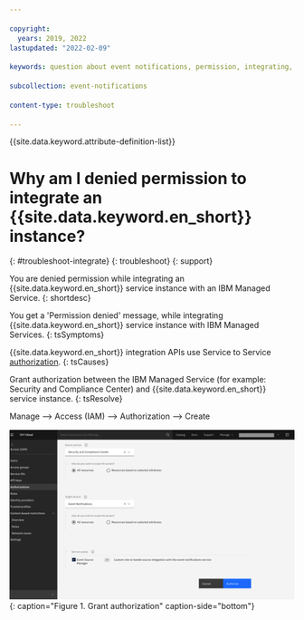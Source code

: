 ```yaml
---

copyright:
  years: 2019, 2022
lastupdated: "2022-02-09"

keywords: question about event notifications, permission, integrating, authorization, authorize

subcollection: event-notifications

content-type: troubleshoot

---
```



{{site.data.keyword.attribute-definition-list}}





# Why am I denied permission to integrate an {{site.data.keyword.en_short}} instance?
{: #troubleshoot-integrate}
{: troubleshoot}
{: support} 

You are denied permission while integrating an {{site.data.keyword.en_short}} service instance with an IBM Managed Service.
{: shortdesc}


You get a 'Permission denied' message, while integrating {{site.data.keyword.en_short}} service instance with IBM Managed Services. 
{: tsSymptoms}

{{site.data.keyword.en_short}} integration APIs use Service to Service [authorization](/docs/get-coding?topic=get-coding-grant-access).
{: tsCauses}

Grant authorization between the IBM Managed Service (for example: Security and Compliance Center) and {{site.data.keyword.en_short}} service instance.
{: tsResolve}

Manage --> Access (IAM) --> Authorization --> Create

![Create authorization](images/en-ts-authorize.png "Authorize event notifications in SCC"){: caption="Figure 1. Grant authorization" caption-side="bottom"}